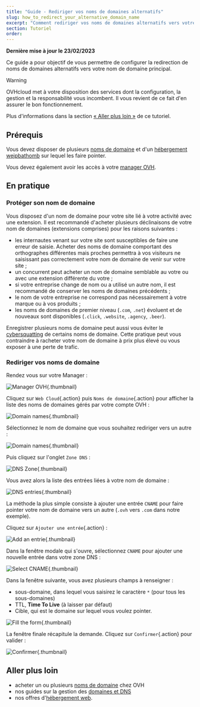 ```yaml
---
title: "Guide - Rediriger vos noms de domaines alternatifs"
slug: how_to_redirect_your_alternative_domain_name
excerpt: "Comment rediriger vos noms de domaines alternatifs vers votre nom de domaine principal"
section: Tutoriel
order: 
---
```


**Dernière mise à jour le 23/02/2023**

Ce guide a pour objectif de vous permettre de configurer la redirection de noms de domaines alternatifs vers votre nom de domaine principal.

> [!warning]
>
> OVHcloud met à votre disposition des services dont la configuration, la gestion et la responsabilité vous incombent. Il vous revient de ce fait d'en assurer le bon fonctionnement.
> 
> Plus d'informations dans la section [« Aller plus loin »](#go-further) de ce tutoriel.
>

## Prérequis

Vous devez disposer de plusieurs [noms de domaine](https://www.ovhcloud.com/fr/domains/) et d'un [hébergement wejpbathomb](https://www.ovhcloud.com/fr/web-hosting/) sur lequel les faire pointer.

Vous devez également avoir les accès à votre [manager OVH](https://www.ovh.com/manager/).

## En pratique

### Protéger son nom de domaine 

Vous disposez d'un nom de domaine pour votre site lié à votre activité avec une extension. Il est recommandé d'acheter plusieurs déclinaisons de votre nom de domaines (extensions comprises) pour les raisons suivantes :

- les internautes venant sur votre site sont susceptibles de faire une erreur de saisie. Acheter des noms de domaine comportant des orthographes différentes mais proches permettra à vos visiteurs ne saisissant pas correctement votre nom de domaine de venir sur votre site ;
- un concurrent peut acheter un nom de domaine semblable au votre ou avec une extension différente du votre ;
- si votre entreprise change de nom ou a utilisé un autre nom, il est recommandé de conserver les noms de domaines précédents ;
- le nom de votre entreprise ne correspond pas nécessairement à votre marque ou à vos produits ;
- les noms de domaines de premier niveau (`.com`, `.net`) évoluent et de nouveaux sont disponibles (`.click`, `.website`, `.agency`, `.beer`).

Enregistrer plusieurs noms de domaine peut aussi vous éviter le [cybersquatting](https://fr.wikipedia.org/wiki/Cybersquattage) de certains noms de domaine. Cette pratique peut vous contraindre à racheter votre nom de domaine à prix plus élevé ou vous exposer à une perte de trafic.

### Rediriger vos noms de domaine

Rendez vous sur votre Manager :

![Manager OVH](images/how_to_redirect_your_alternative_domain_name_1.png){.thumbnail}

Cliquez sur `Web Cloud`{.action} puis `Noms de domaine`{.action} pour afficher la liste des noms de domaines gérés par votre compte OVH :

![Domain names](images/how_to_redirect_your_alternative_domain_name_2.png){.thumbnail}

Sélectionnez le nom de domaine que vous souhaitez rediriger vers un autre :

![Domain names](images/how_to_redirect_your_alternative_domain_name_3.png){.thumbnail}

Puis cliquez sur l'onglet `Zone DNS` :

![DNS Zone](images/how_to_redirect_your_alternative_domain_name_4.png){.thumbnail}

Vous avez alors la liste des entrées liées à votre nom de domaine :

![DNS entries](images/how_to_redirect_your_alternative_domain_name_5.png){.thumbnail}

La méthode la plus simple consiste à ajouter une entrée `CNAME` pour faire pointer votre nom de domaine vers un autre (`.ovh` vers `.com` dans notre exemple).

Cliquez sur `Ajouter une entrée`{.action} :

![Add an entrie](images/how_to_redirect_your_alternative_domain_name_6.png){.thumbnail}

Dans la fenêtre modale qui s'ouvre, sélectionnez `CNAME` pour ajouter une nouvelle entrée dans votre zone DNS :

![Select CNAME](images/how_to_redirect_your_alternative_domain_name_7.png){.thumbnail}

Dans la fenêtre suivante, vous avez plusieurs champs à renseigner :

- sous-domaine, dans lequel vous saisirez le caractère `*` (pour tous les sous-domaines)
- TTL, **Time To Live** (à laisser par défaut)
- Cible, qui est le domaine sur lequel vous voulez pointer.

![Fill the form](images/how_to_redirect_your_alternative_domain_name_8.png){.thumbnail}

La fenêtre finale récapitule la demande. Cliquez sur `Confirmer`{.action} pour valider :

![Confirmer](images/how_to_redirect_your_alternative_domain_name_9.png){.thumbnail}

## Aller plus loin<a name="go-further"></a>

- acheter un ou plusieurs [noms de domaine](https://www.ovhcloud.com/en-gb/domains/) chez OVH
- nos guides sur la gestion des [domaines et DNS](https://docs.ovh.com/gb/en/domains/)
- nos offres d'[hébergement web](https://www.ovhcloud.com/en-gb/web-hosting/).